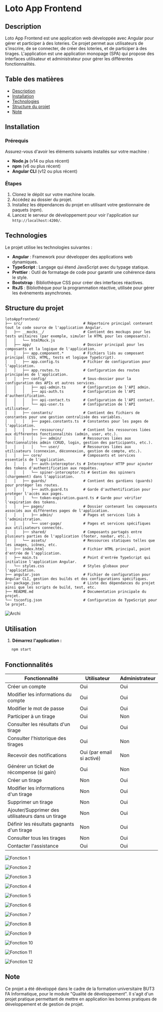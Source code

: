 # Loto App Frontend

## Description

Loto App Frontend est une application web développée avec Angular pour gérer et participer à des loteries. Ce projet permet aux utilisateurs de s'inscrire, de se connecter, de créer des loteries, et de participer à des tirages. L'application est une application monopage (SPA) qui propose des interfaces utilisateur et administrateur pour gérer les différentes fonctionnalités.

## Table des matières

- [Description](#)
- [Installation](#)
- [Technologies](#)
- [Structure du projet](#)
- [Note](#)

## Installation

### Prérequis

Assurez-vous d'avoir les éléments suivants installés sur votre machine :

- **Node.js** (v14 ou plus récent)
- **npm** (v6 ou plus récent)
- **Angular CLI** (v12 ou plus récent)

### Étapes

1. Clonez le dépôt sur votre machine locale.
2. Accédez au dossier du projet.
3. Installez les dépendances du projet en utilisant votre gestionnaire de paquets (npm).
4. Lancez le serveur de développement pour voir l'application sur `http://localhost:4200/`.

## Technologies

Le projet utilise les technologies suivantes :

- **Angular** : Framework pour développer des applications web dynamiques.
- **TypeScript** : Langage qui étend JavaScript avec du typage statique.
- **Prettier** : Outil de formatage de code pour garantir une cohérence dans le style.
- **Bootstrap** : Bibliothèque CSS pour créer des interfaces réactives.
- **RxJS** : Bibliothèque pour la programmation réactive, utilisée pour gérer les événements asynchrones.

## Structure du projet

```plaintext
lotoAppfrontend/
├── src/                            # Répertoire principal contenant tout le code source de l'application Angular.
│   ├── __mocks__/                  # Contient des mockups pour les tests unitaires (par exemple, simuler le HTML pour les composants).
│   │   └── htmlMock.js
│   ├── app/                        # Dossier principal pour les composants et la logique de l'application.
│   │   ├── app.component.*         # Fichiers liés au composant principal (CSS, HTML, tests et logique TypeScript).
│   │   ├── app.config.ts           # Fichier de configuration pour l'application.
│   │   ├── app.routes.ts           # Configuration des routes principales de l'application.
│   │   ├── config/                 # Sous-dossier pour la configuration des APIs et autres services.
│   │   │   ├── api-admin.ts        # Configuration de l'API admin.
│   │   │   ├── api-auth.ts         # Configuration de l'API d'authentification.
│   │   │   ├── api-contact.ts      # Configuration de l'API contact.
│   │   │   └── api-user.ts         # Configuration de l'API utilisateur.
│   │   ├── constants/              # Contient des fichiers de constantes pour une gestion centralisée des variables.
│   │   │   ├── pages.constants.ts  # Constantes pour les pages de l'application.
│   │   │   ├── ressources/         # Contient les ressources liées aux différentes fonctionnalités (admin, user, etc.).
│   │   │   │   ├── admin/          # Ressources liées aux fonctionnalités admin (CRUD, login, gestion des participants, etc.).
│   │   │   │   └── user/           # Ressources liées aux utilisateurs (connexion, déconnexion, gestion de compte, etc.).
│   │   ├── core/                   # Composants et services essentiels de l'application.
│   │   │   ├── auth-interceptor.ts # Intercepteur HTTP pour ajouter des tokens d'authentification aux requêtes.
│   │   │   └── spiner-interceptor.ts # Gestion des spinners (chargement) dans l'application.
│   │   ├── guards/                 # Contient des gardiens (guards) pour protéger les routes.
│   │   │   ├── auth.guard.ts       # Garde d'authentification pour protéger l'accès aux pages.
│   │   │   └── token-expiration.guard.ts # Garde pour vérifier l'expiration des tokens.
│   │   ├── pages/                  # Dossier contenant les composants associés aux différentes pages de l'application.
│   │   │   ├── admin/              # Pages et services liés à l'administration.
│   │   │   └── user-page/          # Pages et services spécifiques aux utilisateurs connectés.
│   │   ├── shared/                 # Composants partagés entre plusieurs parties de l'application (footer, navbar, etc.).
│   │   └── assets/                 # Ressources statiques telles que les images, icônes, etc.
│   ├── index.html                  # Fichier HTML principal, point d'entrée de l'application.
│   ├── main.ts                     # Point d'entrée TypeScript qui initialise l'application Angular.
│   └── styles.css                  # Styles globaux pour l'application.
├── angular.json                    # Fichier de configuration pour Angular CLI, gestion des builds et des configurations spécifiques.
├── package.json                    # Liste des dépendances du projet ainsi que les scripts de build, test, etc.
├── README.md                       # Documentation principale du projet.
└── tsconfig.json                   # Configuration de TypeScript pour le projet.
```

![Archi](image/archi.png)

## Utilisation

1. **Démarrez l'application :**

```bash
   npm start
```
## Fonctionnalités

| **Fonctionnalité**                                    | **Utilisateur**           | **Administrateur** |
| ----------------------------------------------------- | ------------------------- | ------------------ |
| Créer un compte                                       | Oui                       | Oui                |
| Modifier les informations du compte                   | Oui                       | Oui                |
| Modifier le mot de passe                              | Oui                       | Oui                |
| Participer à un tirage                                | Oui                       | Non                |
| Consulter les résultats d'un tirage                   | Oui                       | Oui                |
| Consulter l'historique des tirages                    | Oui                       | Non                |
| Recevoir des notifications                            | Oui (par email si activé) | Non                |
| Générer un ticket de récompense (si gain)             | Oui                       | Non                |
| Créer un tirage                                       | Non                       | Oui                |
| Modifier les informations d'un tirage                 | Non                       | Oui                |
| Supprimer un tirage                                   | Non                       | Oui                |
| Ajouter/Supprimer des utilisateurs dans un tirage     | Non                       | Oui                |
| Définir les résultats gagnants d'un tirage            | Non                       | Oui                |
| Consulter tous les tirages                            | Non                       | Oui                |
| Contacter l'assistance                                | Oui                       | Oui                |

![Fonction 1](image/fonct1.png)

![Fonction 2](image/fonct2.png)

![Fonction 3](image/fonct3.png)

![Fonction 4](image/fonct4.png)

![Fonction 5](image/fonct5.png)

![Fonction 6](image/fonct6.png)

![Fonction 7](image/fonct7.png)

![Fonction 8](image/fonct8.png)

![Fonction 9](image/fonct9.png)

![Fonction 10](image/fonct10.png)

![Fonction 11](image/fonct11.png)

![Fonction 12](image/fonct12.png)

## Note

Ce projet a été développé dans le cadre de la formation universitaire BUT3 FA Informatique,
pour le module "Qualité de développement". Il s'agit d'un projet pratique permettant
de mettre en application les bonnes pratiques de développement et de gestion de projet.
